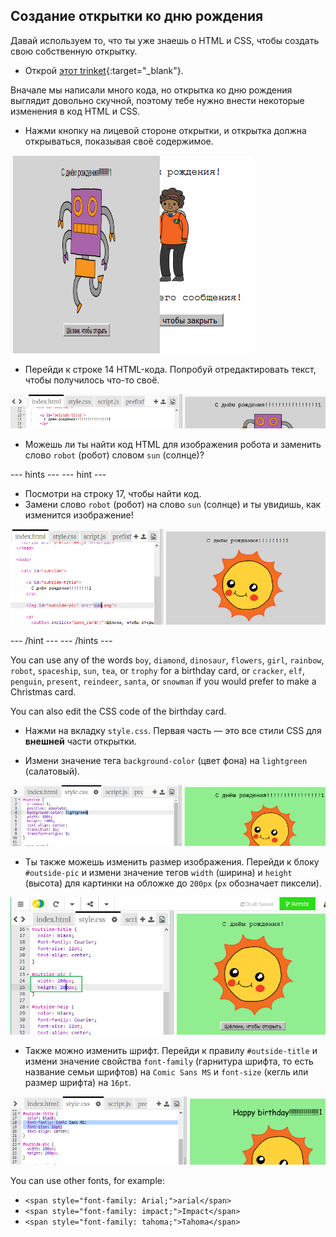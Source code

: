## Создание открытки ко дню рождения

Давай используем то, что ты уже знаешь о HTML и CSS, чтобы создать свою собственную открытку.

+ Открой [этот trinket](https://trinket.io/html/b33e4f4ca8){:target="_blank"}.

Вначале мы написали много кода, но открытка ко дню рождения выглядит довольно скучной, поэтому тебе нужно внести некоторые изменения в код HTML и CSS.

+ Нажми кнопку на лицевой стороне открытки, и открытка должна открываться, показывая своё содержимое.

![снимок экрана](images/birthday-click.png)

+ Перейди к строке 14 HTML-кода. Попробуй отредактировать текст, чтобы получилось что-то своё.

![снимок экрана](images/birthday-card-html.png)

+ Можешь ли ты найти код HTML для изображения робота и заменить слово `robot` (робот) словом `sun` (солнце)?

\--- hints \--- \--- hint \---

+ Посмотри на строку 17, чтобы найти код.
+ Замени слово `robot` (робот) на слово `sun` (солнце) и ты увидишь, как изменится изображение!

![screenshot](images/birthday-card-sun.png)

\--- /hint \--- \--- /hints \---

You can use any of the words `boy`, `diamond`, `dinosaur`, `flowers`, `girl`, `rainbow`, `robot`, `spaceship`, `sun`, `tea`, or `trophy` for a birthday card, or `cracker`, `elf`, `penguin`, `present`, `reindeer`, `santa`, or `snowman` if you would prefer to make a Christmas card.

You can also edit the CSS code of the birthday card.

+ Нажми на вкладку `style.css`. Первая часть — это все стили CSS для **внешней** части открытки.

+ Измени значение тега `background-color` (цвет фона) на `lightgreen` (салатовый).

![снимок экрана](images/birthday-card-outside.png)

+ Ты также можешь изменить размер изображения. Перейди к блоку `#outside-pic` и измени значение тегов `width` (ширина) и `height` (высота) для картинки на обложке до `200px` (`px` обозначает пиксели).

![снимок экрана](images/birthday-card-size.png)

+ Также можно изменить шрифт. Перейди к правилу `#outside-title` и измени значение свойства `font-family` (гарнитура шрифта, то есть название семьи шрифтов) на `Comic Sans MS` и `font-size` (кегль или размер шрифта) на `16pt`.

![screenshot](images/birthday-card-font.png)

You can use other fonts, for example:

+ `<span style="font-family: Arial;">arial</span>`
+ `<span style="font-family: impact;">Impact</span>`
+ `<span style="font-family: tahoma;">Tahoma</span>`